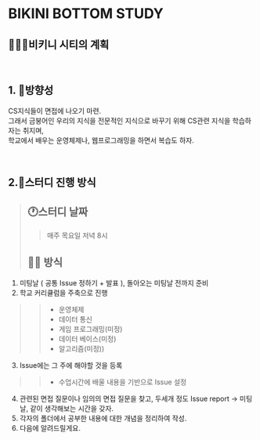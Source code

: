 # BIKINI BOTTOM STUDY

## 🏄‍♂️🌊비키니 시티의 계획 ##

<br>

 ## 1. 📌방향성 ##
CS지식들이 면접에 나오기 마련.\
그래서 금붕어인 우리의 지식을 전문적인 지식으로 바꾸기 위해
CS관련 지식을 학습하자는 취지며, \
학교에서 배우는 운영체제나, 웹프로그래밍을 하면서 복습도 하자.

<br>

 ## 2.📖스터디 진행 방식 ##
>## 🕐스터디 날짜 ##
>> 매주 목요일 저녁 8시
>## 👩‍💻 방식 ##
1. 미팅날 ( 공통 Issue 정하기 + 발표 ), 돌아오는 미팅날 전까지 준비
2. 학교 커리큘럼을 주축으로 진행 
>> - 운영체제
>> - 데이터 통신
>> - 게임 프로그래밍(미정)
>> - 데이터 베이스(미정)
>> - 알고리즘(미정))
3. Issue에는 그 주에 해야할 것을 등록
>>  - 수업시간에 배울 내용을 기반으로 Issue 설정
4. 관련된 면접 질문이나 임의의 면접 질문을 찾고, 두세개 정도 Issue report -> 미팅날, 같이 생각해보는 시간을 갖자.
5. 각자의 폴더에서 공부한 내용에 대한 개념을 정리하여 작성.
6. 다음에 알려드릴게요.
